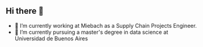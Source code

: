 ## Hi there 👋

- 🔭 I’m currently working at Miebach as a Supply Chain Projects Engineer.
- 🌱 I’m currently pursuing a master's degree in data science at Universidad de Buenos Aires


<!--
**nicolasgirado/nicolasgirado** is a ✨ _special_ ✨ repository because its `README.md` (this file) appears on your GitHub profile.

Here are some ideas to get you started:

- 🔭 I’m currently working on ...
- 🌱 I’m currently learning ...
- 👯 I’m looking to collaborate on ...
- 🤔 I’m looking for help with ...
- 💬 Ask me about ...
- 📫 How to reach me: ...
- 😄 Pronouns: ...
- ⚡ Fun fact: ...
-->
